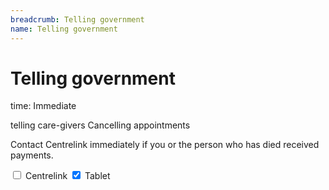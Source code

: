 ```yaml
---
breadcrumb: Telling government
name: Telling government
---
```


Telling government
===========================

time: Immediate

telling care-givers
Cancelling appointments

Contact Centrelink immediately if you or the person who has died received payments.

<!--
  Light:  <label class="au-control-input">
  Dark:   <label class="au-control-input au-control-input--dark">
-->

<label class="au-control-input">
  <input class="au-control-input__input" type="checkbox" name="checkbox-ex">
  <span class="au-control-input__text"> Centrelink </span>
</label>


<!--
| Telling family and friends | Telling government| Telling other|
|---|---|---|
|<label class="au-control-input"> <input class="au-control-input__input" type="checkbox" name="checkbox-ex"> <span class="au-control-input__text"> Centrelink </span> </label>|tile text|tile text| -->


<label class="au-control-input">
  <input class="au-control-input__input" type="checkbox" name="checkbox-ex" checked>
  <span class="au-control-input__text">Tablet</span>
</label>
